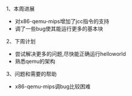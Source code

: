 1、本周进展

- 对x86-qemu-mips增加了jcc指令的支持
- 调了一些bug使其能运行更多的基本块

2、下周计划

- 尝试解决更多的问题,尽快能正确运行helloworld
- 熟悉qemu的架构

3、问题和需要的帮助

- x86-qemu-mips调bug比较困难